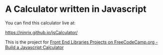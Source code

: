 # A Calculator written in Javascript

You can find this calculator live at:

https://ninrix.github.io/jsCalculator/

This is the project for [Front End Libraries  Projects on FreeCodeCamp.org - Build a Javascript Calculator](https://www.freecodecamp.org/learn/front-end-development-libraries/front-end-development-libraries-projects/build-a-javascript-calculator)